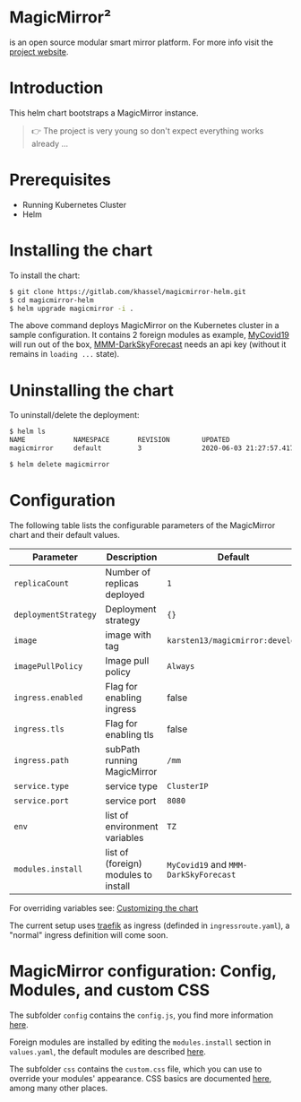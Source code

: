 # **MagicMirror²**

is an open source modular smart mirror platform. For more info visit the [project website](https://github.com/MichMich/MagicMirror).

# Introduction

This helm chart bootstraps a MagicMirror instance.

> 👉 The project is very young so don't expect everything works already ...

# Prerequisites

* Running Kubernetes Cluster
* Helm

# Installing the chart

To install the chart:

```bash
$ git clone https://gitlab.com/khassel/magicmirror-helm.git
$ cd magicmirror-helm
$ helm upgrade magicmirror -i .
```

The above command deploys MagicMirror on the Kubernetes cluster in a sample configuration.
It contains 2 foreign modules as example, [MyCovid19](https://github.com/sdetweil/MyCovid19) will run out of the box, [MMM-DarkSkyForecast](https://github.com/jclarke0000/MMM-DarkSkyForecast) needs an api key (without it remains in `loading ...` state).

# Uninstalling the chart

To uninstall/delete the deployment:

```bash
$ helm ls
NAME            NAMESPACE       REVISION        UPDATED                                 STATUS          CHART                   APP VERSION
magicmirror     default         3               2020-06-03 21:27:57.417308079 +0000 UTC deployed        magicmirror-1.0.0       1.0

$ helm delete magicmirror
```

# Configuration

The following table lists the configurable parameters of the MagicMirror chart and their default values.

| Parameter                             | Description                                                                  | Default                                        |
| ------------------------------------- | ---------------------------------------------------------------------------- | ---------------------------------------------- |
| `replicaCount`                        | Number of replicas deployed                                                  | `1`                                            |
| `deploymentStrategy`                  | Deployment strategy                                                          | `{}`                                           |
| `image`                               | image with tag                                                               | `karsten13/magicmirror:develop`                |
| `imagePullPolicy`                     | Image pull policy                                                            | `Always`                                       |
| `ingress.enabled`                     | Flag for enabling ingress                                                    | false                                          |
| `ingress.tls`                         | Flag for enabling tls                                                        | false                                          |
| `ingress.path`                        | subPath running MagicMirror                                                  | `/mm`                                          |
| `service.type`                        | service type                                                                 | `ClusterIP`                                    |
| `service.port`                        | service port                                                                 | `8080`                                         |
| `env`                                 | list of environment variables                                                | `TZ`                                           |
| `modules.install`                     | list of (foreign) modules to install                                         | `MyCovid19` and `MMM-DarkSkyForecast`          |


For overriding variables see: [Customizing the chart](https://helm.sh/docs/intro/using_helm/#customizing-the-chart-before-installing)

The current setup uses [traefik](https://github.com/containous/traefik-helm-chart) as ingress (definded in `ingressroute.yaml`), a "normal" ingress definition will come soon.

# MagicMirror configuration: Config, Modules, and custom CSS

The subfolder `config` contains the `config.js`, you find more information [here](https://docs.magicmirror.builders/getting-started/configuration.html#general).

Foreign modules are installed by editing the `modules.install` section in `values.yaml`, the default modules are described [here](https://docs.magicmirror.builders/modules/introduction.html).

The subfolder `css` contains the `custom.css` file, which you can use to override your modules' appearance. CSS basics are documented
[here](https://forum.magicmirror.builders/topic/6808/css-101-getting-started-with-css-and-understanding-how-css-works), among many other places.
